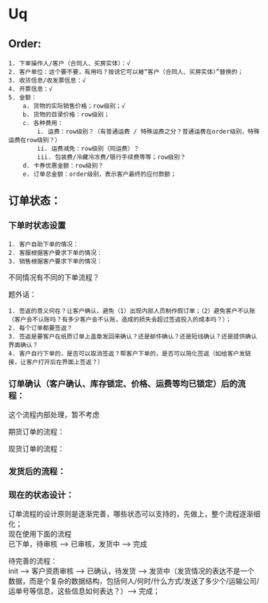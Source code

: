 # Uq

## Order:
	1. 下单操作人/客户（合同人、买房实体）：√
	2. 客户单位：这个要不要，有用吗？按说它可以被“客户（合同人、买房实体）”替换的；
	3. 收货信息/收发票信息：√
	4. 开票信息：√
	5. 金额：
		a. 货物的实际销售价格；row级别；√
		b. 货物的目录价格：row级别；
		c. 各种费用：
			i. 运费：row级别？（有普通运费 / 特殊运费之分？普通运费在order级别，特殊运费在row级别？）
			ii. 运费减免：row级别（同运费）？
			iii. 包装费/冷藏冷冻费/银行手续费等等；row级别？
		d. 卡券优惠金额：row级别？
		e. 订单总金额：order级别，表示客户最终的应付款额；
		
## 订单状态：
### 下单时状态设置

    1. 客户自助下单的情况：
    2. 客服根据客户要求下单的情况：
    3. 销售根据客户要求下单的情况：
不同情况有不同的下单流程？

题外话：

	1. 签返的意义何在？让客户确认，避免（1）出现内部人员制作假订单；（2）避免客户不认账（客户会不认账吗？有多少客户会不认账，造成的损失会超过签返投入的成本吗？）；
	2. 每个订单都要签返？
	3. 签返是要客户在纸质订单上盖章发回来确认？还是邮件确认？还是短线确认？还是提供确认界面确认？
	4. 客户自行下单的，是否可以取消签返？帮客户下单的，是否可以简化签返（如给客户发链接，让客户打开后在界面上签返？）

### 订单确认（客户确认、库存锁定、价格、运费等均已锁定）后的流程：

这个流程内部处理，暂不考虑

期货订单的流程：

现货订单的流程：

### 发货后的流程：

### 现在的状态设计：

订单流程的设计原则是逐渐完善，哪些状态可以支持的，先做上，整个流程逐渐细化；  
现在使用下面的流程  
已下单，待审核 ——> 已审核，发货中 ——> 完成  

待完善的流程：  
init ——> 客户资质审核 ——> 已确认，待发货 ——> 发货中（发货情况的表达不是一个数据，而是个复杂的数据结构，包括何人/何时/什么方式/发送了多少个/运输公司/运单号等信息，这些信息如何表达？）——> 完成；

